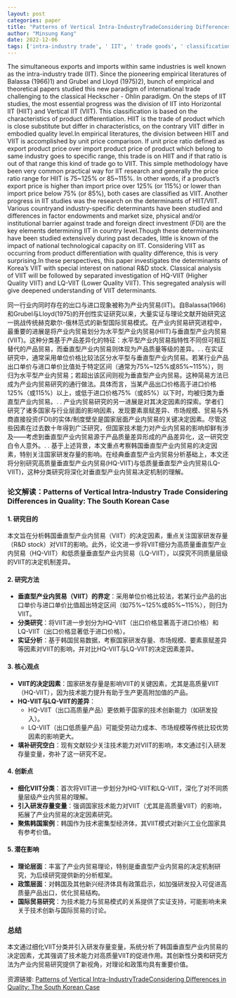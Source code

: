 ```yaml
---
layout: post
categories: paper
title: "Patterns of Vertical Intra-IndustryTradeConsidering Differences in Quality: The South Korean Case"
author: "Minsung Kang"
date: 2022-12-06
tags: ['intra-industry trade', ' IIT', ' trade goods', ' classification', ' global trade', ' trade policy', ' trade determinants', ' product differentiation', ' R&D', ' R&D policy', ' Korea']
---
```


The simultaneous exports and imports within same industries is well known as the intra-industry trade (IIT). Since the pioneering empirical literatures of Balassa (1966)1) and Grubel and Lloyd (1975)2), bunch of empirical and theoretical papers studied this new paradigm of international trade challenging to the classical Heckscher - Ohlin paradigm. On the steps of IIT studies, the most essential progress was the division of IIT into Horizontal IIT (HIIT) and Vertical IIT (VIIT). This classification is based on the characteristics of product differentiation. HIIT is the trade of product which is close substitute but differ in characteristics, on the contrary VIIT differ in embodied quality level.In empirical literatures, the division between HIIT and VIIT is accomplished by unit price comparison. If unit price ratio defined as export product price over import product price of product which belong to same industry goes to specific range, this trade is on HIIT and if that ratio is out of that range this kind of trade go to VIIT. This simple methodology have been very common practical way for IIT research and generally the price ratio range for HIIT is 75~125% or 85~115%. In other words, if a product’s export price is higher than import price over 125% (or 115%) or lower than import price below 75% (or 85%), both cases are classified as VIIT. Another progress in IIT studies was the research on the determinants of HIIT/VIIT. Various countryand industry-specific determinants have been studied and differences in factor endowments and market size, physical and/or institutional barrier against trade and foreign direct investment (FDI) are the key elements determining IIT in country level.Though these determinants have been studied extensively during past decades, little is known of the impact of national technological capacity on IIT. Considering VIIT as occurring from product differentiation with quality difference, this is very surprising.In these perspectives, this paper investigates the determinants of Korea’s VIIT with special interest on national R&D stock. Classical analysis of VIIT will be followed by separated investigation of HQ-VIIT (Higher Quality VIIT) and LQ-VIIT (Lower Quality VIIT). This segregated analysis will give deepened understanding of VIIT determinants.

同一行业内同时存在的出口与进口现象被称为产业内贸易(IIT)。自Balassa(1966)和Grubel与Lloyd(1975)的开创性实证研究以来，大量实证与理论文献开始研究这一挑战传统赫克歇尔-俄林范式的新型国际贸易模式。在产业内贸易研究进程中，最重要的进展是将产业内贸易划分为水平型产业内贸易(HIIT)与垂直型产业内贸易(VIIT)。这种分类基于产品差异化的特征：水平型产业内贸易指特性不同但可相互替代的产品贸易，而垂直型产业内贸易则体现为产品质量等级的差异。. . 在实证研究中，通常采用单位价格比较法区分水平型与垂直型产业内贸易。若某行业产品出口单价与进口单价比值处于特定区间（通常为75%~125%或85%~115%），则归为水平型产业内贸易；若超出该区间则视为垂直型产业内贸易。这种简易方法已成为产业内贸易研究的通行做法。具体而言，当某产品出口价格高于进口价格125%（或115%）以上，或低于进口价格75%（或85%）以下时，均被归类为垂直型产业内贸易。. . 产业内贸易研究的另一进展是对其决定因素的探索。学者们研究了诸多国家与行业层面的影响因素，发现要素禀赋差异、市场规模、贸易与外商直接投资(FDI)的实体/制度壁垒是国家层面产业内贸易的关键决定因素。尽管这些因素在过去数十年得到广泛研究，但国家技术能力对产业内贸易的影响却鲜有涉及——考虑到垂直型产业内贸易源于产品质量差异形成的产品差异化，这一研究空白令人意外。. . 基于上述背景，本文重点考察韩国垂直型产业内贸易的决定因素，特别关注国家研发存量的影响。在经典垂直型产业内贸易分析基础上，本文还将分别研究高质量垂直型产业内贸易(HQ-VIIT)与低质量垂直型产业内贸易(LQ-VIIT)，这种分类研究将深化对垂直型产业内贸易决定机制的理解。

### **论文解读：Patterns of Vertical Intra-Industry Trade Considering Differences in Quality: The South Korean Case**  

#### **1. 研究目的**  
本文旨在分析韩国垂直型产业内贸易（VIIT）的决定因素，重点关注国家研发存量（R&D stock）对VIIT的影响。此外，论文进一步将VIIT细分为高质量垂直型产业内贸易（HQ-VIIT）和低质量垂直型产业内贸易（LQ-VIIT），以探究不同质量层级的VIIT的决定机制差异。  

#### **2. 研究方法**  
- **垂直型产业内贸易（VIIT）的界定**：采用单位价格比较法，若某行业产品的出口单价与进口单价比值超出特定区间（如75%~125%或85%~115%），则归为VIIT。  
- **分类研究**：将VIIT进一步划分为HQ-VIIT（出口价格显著高于进口价格）和LQ-VIIT（出口价格显著低于进口价格）。  
- **实证分析**：基于韩国贸易数据，考察国家研发存量、市场规模、要素禀赋差异等因素对VIIT的影响，并对比HQ-VIIT与LQ-VIIT的决定因素差异。  

#### **3. 核心观点**  
- **VIIT的决定因素**：国家研发存量是影响VIIT的关键因素，尤其是高质量VIIT（HQ-VIIT），因为技术能力提升有助于生产更高附加值的产品。  
- **HQ-VIIT与LQ-VIIT的差异**：  
  - HQ-VIIT（出口高质量产品）更依赖于国家的技术创新能力（如研发投入）。  
  - LQ-VIIT（出口低质量产品）可能受劳动力成本、市场规模等传统比较优势因素的影响更大。  
- **填补研究空白**：现有文献较少关注技术能力对VIIT的影响，本文通过引入研发存量变量，弥补了这一研究不足。  

#### **4. 创新点**  
- **细化VIIT分类**：首次将VIIT进一步划分为HQ-VIIT和LQ-VIIT，深化了对不同质量层级产业内贸易的理解。  
- **引入研发存量变量**：强调国家技术能力对VIIT（尤其是高质量VIIT）的影响，拓展了产业内贸易的决定因素研究。  
- **聚焦韩国案例**：韩国作为技术密集型经济体，其VIIT模式对新兴工业化国家具有参考价值。  

#### **5. 潜在影响**  
- **理论层面**：丰富了产业内贸易理论，特别是垂直型产业内贸易的决定机制研究，为后续研究提供新的分析框架。  
- **政策层面**：对韩国及其他新兴经济体具有政策启示，如加强研发投入可促进高质量产品出口，优化贸易结构。  
- **国际贸易研究**：为技术能力与贸易模式的关系提供了实证支持，可能影响未来关于技术创新与国际贸易的讨论。  

### **总结**  
本文通过细化VIIT分类并引入研发存量变量，系统分析了韩国垂直型产业内贸易的决定因素，尤其强调了技术能力对高质量VIIT的促进作用。其创新性分类和研究方法为产业内贸易研究提供了新视角，对理论和政策均具有重要价值。

资源链接: [Patterns of Vertical Intra-IndustryTradeConsidering Differences in Quality: The South Korean Case](https://papers.ssrn.com/sol3/papers.cfm?abstract_id=4210983)
